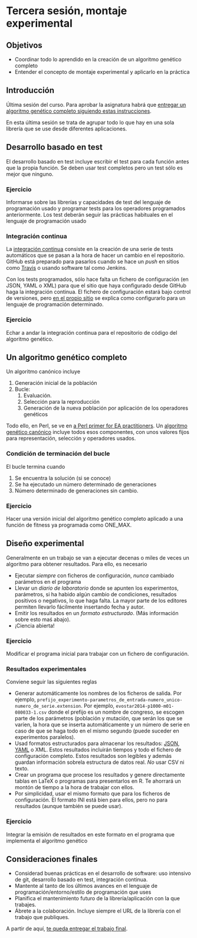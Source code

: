 # Tercera sesión, montaje experimental

## Objetivos

* Coordinar todo lo aprendido en la creación de un algoritmo genético completo
* Entender el concepto de montaje experimental y aplicarlo en la práctica

## Introducción

Última sesión del curso. Para aprobar la asignatura habrá que [entregar un algoritmo genético completo siguiendo estas instrucciones](final.md).

En esta última sesión se trata de agrupar todo lo que hay en una sola
librería que se use desde diferentes aplicaciones.

## Desarrollo basado en test

El desarrollo basado en test incluye escribir el test para cada
función antes que la propia función. Se deben usar test completos pero
un test sólo es mejor que ninguno.

### Ejercicio

Informarse sobre las librerías y capacidades de test del lenguaje de
programación usado y programar tests para los operadores programados
anteriormente. Los test deberán seguir las prácticas habituales en el
lenguaje de programación usado

### Integración continua

La [integración continua](http://es.wikipedia.org/wiki/Integraci%C3%B3n_continua) consiste en la creación de una serie de
tests automáticos que se pasan a la hora de hacer un cambio en el
repositorio. GitHub está preparado para pasarlos cuando se hace un
*push* en sitios como [Travis](http://travis-ci.org) o usando software
tal como Jenkins. 

Con los tests programados, sólo hace falta un fichero de configuración
(en JSON, YAML o XML) para que el sitio que haya configurado desde
GitHub haga la integración continua. El fichero de configuración
estará bajo control de versiones, pero
[en el propio sitio](http://docs.travis-ci.com/) se explica como
configurarlo para un lenguaje de programación determinado.

### Ejercicio

Echar a andar la integración continua para el repositorio de código
del algoritmo genético.

## Un algoritmo genético completo

Un algoritmo canónico incluye

1. Generación inicial de la población
2. Bucle:
   1. Evaluación.
   2. Selección para la reproducción
   3. Generación de la nueva población por aplicación de los
   operadores genéticos
   
Todo ello, en Perl, se ve en
[a Perl primer for EA practitioners](http://www.slideshare.net/pierluca.lanzi/sigevolution-volume-4-issue-4). Un
[algoritmo genético canónico](http://geneura.ugr.es/~jmerelo/evolutionary-computation-perl/x207.html)
incluye todos esos componentes, con unos valores fijos para
representación, selección y operadores usados. 

### Condición de terminación del bucle

El bucle termina cuando 
1. Se encuentra la solución (si se conoce)
2. Se ha ejecutado un número determinado de generaciones
3. Número determinado de generaciones sin cambio.

### Ejercicio

Hacer una versión inicial del algoritmo genético completo aplicado a
una función de fitness ya programada como ONE_MAX.

## Diseño experimental

Generalmente en un trabajo se van a ejecutar decenas o miles de veces
un algoritmo para obtener resultados. Para ello, es necesario

* Ejecutar *siempre* con ficheros de configuración, *nunca* cambiado
  parámetros en el programa
* Llevar un *diario de laboratorio* donde se apunten los experimentos,
  parámetros, si ha habido algún cambio de condiciones, resultados
  positivos o negativos, lo que haga falta. La mayor parte de los
  editores permiten llevarlo fácilmente insertando fecha y autor. 
* Emitir los resultados en un *formato estructurado*. (Más información
  sobre esto maś abajo).
* ¡Ciencia abierta!

### Ejercicio

Modificar el programa inicial para trabajar con un fichero de configuración.

### Resultados experimentales

Conviene seguir las siguientes reglas

* Generar automáticamente los nombres de los ficheros de salida. Por
  ejemplo,
  `prefijo_experimento-parametros_de_entrada-numero_unico-numero_de_serie.extension`. Por
  ejemplo, `evostar2014-p1000-m01-080033-1.csv`  donde el prefijo es
  un nombre de congreso, se escogen parte de los parámetros (población
  y mutación, que serán los que se varíen, la hora que se inserta
  automáticamente y un número de serie en caso de que se haga todo en
  el mismo segundo (puede suceder en experimentos paralelos).
* Usad formatos estructurados para almacenar los resultados: 
  [JSON](http://www.json.org/), [YAML](http://yaml.org) o XML. Estos
  resultados incluirán tiempos y todo el fichero de configuración
  completo. Estos resultados son legibles y además guardan información
  sobrela estructura de datos real. *No* usar CSV ni texto.
* Crear un programa que procese los resultados y genere directamente
  tablas en LaTeX o programas para presentarlos en R. Te ahorrará un
  montón de tiempo a la hora de trabajar con ellos.
 * Por simplicidad, usar el mismo formato que para los ficheros de
   configuración. El formato INI está bien para ellos, pero no para
   resultados (aunque también se puede usar).
   
 ###  Ejercicio
 
 Integrar la emisión de resultados en este formato en el programa que
 implementa el algoritmo genético
 
 ## Consideraciones finales
 
 * Considerad buenas prácticas en el desarrollo de software: uso
   intensivo de git, desarrollo basado en test, integración continua. 
 * Mantente al tanto de los últimos avances en el lenguaje de
   programación/entorno/estilo de programación que uses
 * Planifica el mantenimiento futuro de la librería/aplicación con la
   que trabajes.
 * Ábrete a la colaboración. Incluye siempre el URL de la librería con
   el trabajo que publiques.
   
 A partir de aquí, [te queda entregar el trabajo final](final.md).



